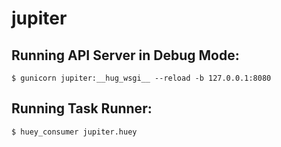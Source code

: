 # jupiter

## Running API Server in Debug Mode:

`$ gunicorn jupiter:__hug_wsgi__ --reload -b 127.0.0.1:8080`

## Running Task Runner:

`$ huey_consumer jupiter.huey`
